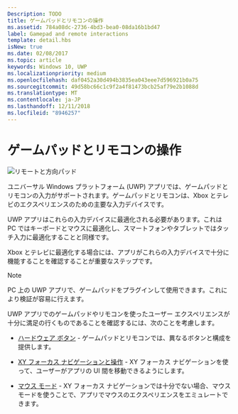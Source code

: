 ```yaml
---
Description: TODO
title: ゲームパッドとリモコンの操作
ms.assetid: 784a08dc-2736-4bd3-bea0-08da16b1bd47
label: Gamepad and remote interactions
template: detail.hbs
isNew: true
ms.date: 02/08/2017
ms.topic: article
keywords: Windows 10, UWP
ms.localizationpriority: medium
ms.openlocfilehash: daf0452a30d494b3835ea043eee7d596921b0a75
ms.sourcegitcommit: 49d58bc66c1c9f2a4f81473bcb25af79e2b1088d
ms.translationtype: MT
ms.contentlocale: ja-JP
ms.lasthandoff: 12/11/2018
ms.locfileid: "8946257"
---
```

# <a name="gamepad-and-remote-control-interactions"></a>ゲームパッドとリモコンの操作

![リモートと方向パッド](images/dpad-remote/dpad-remote.png)

ユニバーサル Windows プラットフォーム (UWP) アプリでは、ゲームパッドとリモコンの入力がサポートされます。ゲームパッドとリモコンは、Xbox とテレビのエクスペリエンスのための主要な入力デバイスです。

UWP アプリはこれらの入力デバイスに最適化される必要があります。これは PC ではキーボードとマウスに最適化し、スマートフォンやタブレットではタッチ入力に最適化することと同様です。

Xbox とテレビに最適化する場合には、アプリがこれらの入力デバイスで十分に機能することを確認することが重要なステップです。

> [!NOTE] 
> PC 上の UWP アプリで、ゲームパッドをプラグインして使用できます。これにより検証が容易に行えます。

UWP アプリでのゲームパッドやリモコンを使ったユーザー エクスペリエンスが十分に満足の行くものであることを確認するには、次のことを考慮します。

* [ハードウェア ボタン](../devices/designing-for-tv.md#hardware-buttons) - ゲームパッドとリモコンでは、異なるボタンと構成を提供します。

* [XY フォーカス ナビゲーションと操作](../devices/designing-for-tv.md#xy-focus-navigation-and-interaction) - XY フォーカス ナビゲーションを使って、ユーザーがアプリの UI 間を移動できるようにします。

* [マウス モード](../devices/designing-for-tv.md#mouse-mode) - XY フォーカス ナビゲーションでは十分でない場合、マウス モードを使うことで、アプリでマウスのエクスペリエンスをエミュレートできます。
